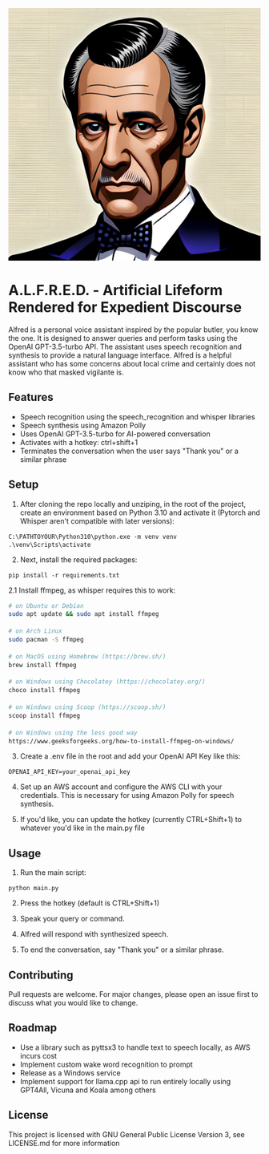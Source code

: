 ![Alfred](docs/alfred.png)
# A.L.F.R.E.D. - Artificial Lifeform Rendered for Expedient Discourse
Alfred is a personal voice assistant inspired by the popular butler, you know the one. It is designed to answer queries and perform tasks using the OpenAI GPT-3.5-turbo API. The assistant uses speech recognition and synthesis to provide a natural language interface. Alfred is a helpful assistant who has some concerns about local crime and certainly does not know who that masked vigilante is.

## Features
* Speech recognition using the speech_recognition and whisper libraries
* Speech synthesis using Amazon Polly
* Uses OpenAI GPT-3.5-turbo for AI-powered conversation
* Activates with a hotkey: ctrl+shift+1
* Terminates the conversation when the user says "Thank you" or a similar phrase

## Setup

1. After cloning the repo locally and unziping, in the root of the project, create an environment based on Python 3.10 and activate it (Pytorch and Whisper aren't compatible with later versions):
```
C:\PATHTOYOUR\Python310\python.exe -m venv venv
.\venv\Scripts\activate
```

2. Next, install the required packages:
```
pip install -r requirements.txt
```

2.1 Install ffmpeg, as whisper requires this to work:
```bash
# on Ubuntu or Debian
sudo apt update && sudo apt install ffmpeg

# on Arch Linux
sudo pacman -S ffmpeg

# on MacOS using Homebrew (https://brew.sh/)
brew install ffmpeg

# on Windows using Chocolatey (https://chocolatey.org/)
choco install ffmpeg

# on Windows using Scoop (https://scoop.sh/)
scoop install ffmpeg

# on Windows using the less good way
https://www.geeksforgeeks.org/how-to-install-ffmpeg-on-windows/
```

3. Create a .env file in the root and add your OpenAI API Key like this:
```
OPENAI_API_KEY=your_openai_api_key
```

4. Set up an AWS account and configure the AWS CLI with your credentials. This is necessary for using Amazon Polly for speech synthesis.

5. If you'd like, you can update the hotkey (currently CTRL+Shift+1) to whatever you'd like in the main.py file

## Usage
1. Run the main script:
```
python main.py
```

2. Press the hotkey (default is CTRL+Shift+1)

3. Speak your query or command.

4. Alfred will respond with synthesized speech.

5. To end the conversation, say "Thank you" or a similar phrase.

## Contributing
Pull requests are welcome. For major changes, please open an issue first to discuss what you would like to change.

## Roadmap
* Use a library such as pyttsx3 to handle text to speech locally, as AWS incurs cost
* Implement custom wake word recognition to prompt
* Release as a Windows service
* Implement support for llama.cpp api to run entirely locally using GPT4All, Vicuna and Koala among others

## License
This project is licensed with GNU General Public License Version 3, see LICENSE.md for more information
